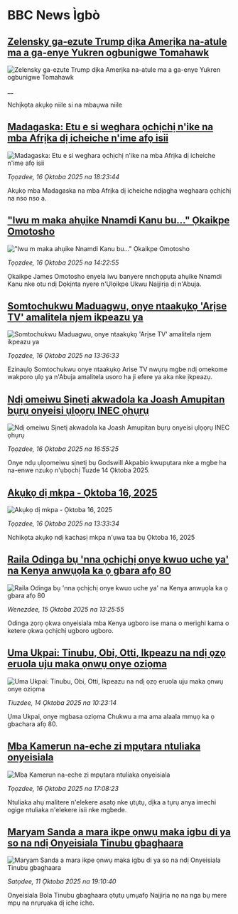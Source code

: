 # BBC News Ìgbò## [Zelensky ga-ezute Trump dịka Amerịka na-atule ma a ga-enye Yukren ogbunigwe Tomahawk](https://www.bbc.co.uk/igbo/live/c3w52xlgxxpt?at_medium=RSS&at_campaign=rss?at_campaign=githubrss)![Zelensky ga-ezute Trump dịka Amerịka na-atule ma a ga-enye Yukren ogbunigwe Tomahawk](https://ichef.bbci.co.uk/ace/standard/240/cpsprodpb/1e93/live/63516690-ab39-11f0-ba75-093eca1ac29b.jpg)__Nchịkọta akụkọ niile si na mbaụwa niile## [Madagaska: Etu e si weghara ọchịchị n'ike na mba Afrịka dị icheiche n'ime afọ isii](https://www.bbc.com/igbo/articles/c4gkmrzvew7o?at_medium=RSS&at_campaign=rss?at_campaign=githubrss)![Madagaska: Etu e si weghara ọchịchị n'ike na mba Afrịka dị icheiche n'ime afọ isii](https://ichef.bbci.co.uk/ace/ws/240/cpsprodpb/b75d/live/da1415f0-aab4-11f0-ba75-093eca1ac29b.jpg)_Tọọzdee, 16 Ọktoba 2025 na 18:23:44_Akụkọ mba Madagaska na mba Afrịka dị icheiche ndịagha weghaara ọchịchị na nso nso a.## ["Iwu m maka ahụike Nnamdi Kanu bu..." Ọkaikpe Omotosho](https://www.bbc.com/igbo/articles/c9wdgjg81kpo?at_medium=RSS&at_campaign=rss?at_campaign=githubrss)!["Iwu m maka ahụike Nnamdi Kanu bu..." Ọkaikpe Omotosho](https://ichef.bbci.co.uk/ace/ws/240/cpsprodpb/efe9/live/6bd5f3b0-aa73-11f0-9c75-5fce1bce10a4.jpg)_Tọọzdee, 16 Ọktoba 2025 na 14:22:55_Ọkaikpe James Omotosho enyela iwu banyere nnchọpụta ahụike Nnamdi Kanu nke otu ndị Dọkịnta nyere n'Ụlọikpe Ukwu Naịjirịa dị n'Abuja.## [Somtochukwu Maduagwu, onye ntaakụkọ 'Arịse TV'  amalitela njem ikpeazu ya](https://www.bbc.com/igbo/articles/c9861v9yjvlo?at_medium=RSS&at_campaign=rss?at_campaign=githubrss)![Somtochukwu Maduagwu, onye ntaakụkọ 'Arịse TV'  amalitela njem ikpeazu ya](https://ichef.bbci.co.uk/ace/ws/240/cpsprodpb/fb81/live/ce685650-aa08-11f0-b2a1-6f537f66f9aa.jpg)_Tọọzdee, 16 Ọktoba 2025 na 13:36:33_Ezinaụlọ Somtochukwu onye ntaakụkọ Arise TV nwụrụ mgbe ndị omekome wakporo ụlọ ya n'Abuja amalitela usoro ha ji efere ya aka nke ịkpeazụ.## [Ndị omeiwu Sịnetị akwadola ka Joash Amupitan bụrụ onyeisi ụlọọrụ INEC ọhụrụ](https://www.bbc.com/igbo/articles/ce847n7r5peo?at_medium=RSS&at_campaign=rss?at_campaign=githubrss)![Ndị omeiwu Sịnetị akwadola ka Joash Amupitan bụrụ onyeisi ụlọọrụ INEC ọhụrụ](https://ichef.bbci.co.uk/ace/ws/240/cpsprodpb/6266/live/751d35e0-aab0-11f0-b2a1-6f537f66f9aa.jpg)_Tọọzdee, 16 Ọktoba 2025 na 16:55:25_Onye ndụ ụlọomeiwu sịnetị bụ Godswill Akpabio kwupụtara nke a mgbe ha na-enwe nzukọ n'ụbọchị Tuzde 14 Ọktoba 2025.## [Akụkọ dị mkpa - Ọktoba 16, 2025](https://www.bbc.com/igbo/articles/c5yk0k4y23qo?at_medium=RSS&at_campaign=rss?at_campaign=githubrss)![Akụkọ dị mkpa - Ọktoba 16, 2025](https://ichef.bbci.co.uk/ace/ws/240/cpsprodpb/f1a0/live/52df1610-60be-11f0-a40e-a1af2950b220.jpg)_Tọọzdee, 16 Ọktoba 2025 na 13:33:34_Nchikọta akụkọ ndị kachasị mkpa n'ụwa taa bụ Ọktoba 16, 2025## [Raila Odinga bụ 'nna ọchịchị onye kwuo uche ya' na Kenya anwụọla ka ọ gbara afọ 80](https://www.bbc.com/igbo/articles/cdjremwewngo?at_medium=RSS&at_campaign=rss?at_campaign=githubrss)![Raila Odinga bụ 'nna ọchịchị onye kwuo uche ya' na Kenya anwụọla ka ọ gbara afọ 80](https://ichef.bbci.co.uk/ace/ws/240/cpsprodpb/0a7e/live/f47bf560-a98e-11f0-8cc1-273230b15f0b.jpg)_Wenezdee, 15 Ọktoba 2025 na 13:25:55_Odinga zọrọ ọkwa onyeisiala mba Kenya ugboro ise mana o merighi kama o ketere ọkwa ọchịchị ugboro ugboro.## [Uma Ukpai: Tinubu, Obi, Otti, Ikpeazu na ndị ọzọ eruola uju maka ọnwụ onye oziọma](https://www.bbc.com/igbo/articles/cp97r4p25vno?at_medium=RSS&at_campaign=rss?at_campaign=githubrss)![Uma Ukpai: Tinubu, Obi, Otti, Ikpeazu na ndị ọzọ eruola uju maka ọnwụ onye oziọma](https://ichef.bbci.co.uk/ace/ws/240/cpsprodpb/a3b7/live/6c2bce40-a8e6-11f0-928c-71dbb8619e94.jpg)_Tiuzdee, 14 Ọktoba 2025 na 10:23:14_Ụma Ukpai, onye mgbasa oziọma Chukwu a ma ama alaala mmụọ ka ọ gbachara afọ 80.## [Mba Kamerun na-eche zi mpụtara ntuliaka onyeisiala](https://www.bbc.com/igbo/articles/cvgvg558y0jo?at_medium=RSS&at_campaign=rss?at_campaign=githubrss)![Mba Kamerun na-eche zi mpụtara ntuliaka onyeisiala](https://ichef.bbci.co.uk/ace/ws/240/cpsprodpb/deb6/live/7bc47f00-a85f-11f0-b741-177e3e2c2fc7.jpg)_Tọọzdee, 16 Ọktoba 2025 na 17:08:23_Ntuliaka ahụ malitere n'elekere asatọ nke ụtụtụ, dịka a tụrụ anya imechi ogige ntuliaka n'elekere isii nke mgbede.## [Maryam Sanda a mara ikpe ọnwụ maka igbu di ya so na ndị Onyeisiala Tinubu gbaghaara](https://www.bbc.com/igbo/articles/c39rg3pp30zo?at_medium=RSS&at_campaign=rss?at_campaign=githubrss)![Maryam Sanda a mara ikpe ọnwụ maka igbu di ya so na ndị Onyeisiala Tinubu gbaghaara](https://ichef.bbci.co.uk/ace/ws/240/cpsprodpb/427b/live/92b95630-a6d5-11f0-826a-6be1fb467f36.jpg)_Satọdee, 11 Ọktoba 2025 na 19:10:40_Onyeisiala Bola Tinubu gbaghaara ọtụtụ ụmụafọ Naịjirịa nọ na nga bụ mere mpụ na nrụrụaka dị iche iche.
